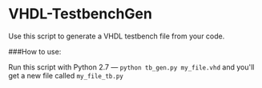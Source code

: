 VHDL-TestbenchGen
=================

Use this script to generate a VHDL testbench file from your code.

###How to use:

Run this script with Python 2.7 — `python tb_gen.py my_file.vhd` and you'll get a new file called `my_file_tb.py`
